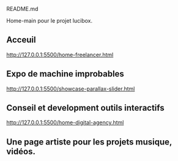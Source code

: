 README.md


Home-main pour le projet lucibox.

## Acceuil
http://127.0.0.1:5500/home-freelancer.html

## Expo de machine improbables
http://127.0.0.1:5500/showcase-parallax-slider.html

## Conseil et development outils interactifs
http://127.0.0.1:5500/home-digital-agency.html

## Une page artiste pour les projets musique, vidéos.

